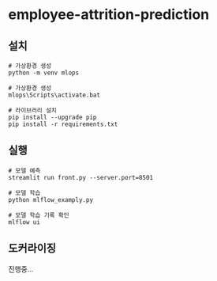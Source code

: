 # employee-attrition-prediction

## 설치
```
# 가상환경 생성
python -m venv mlops 

# 가상환경 생성
mlops\Scripts\activate.bat

# 라이브러리 설치
pip install --upgrade pip
pip install -r requirements.txt
```

## 실행
```
# 모델 예측
streamlit run front.py --server.port=8501

# 모델 학습
python mlflow_examply.py

# 모델 학습 기록 확인
mlflow ui
```

## 도커라이징

진행중...